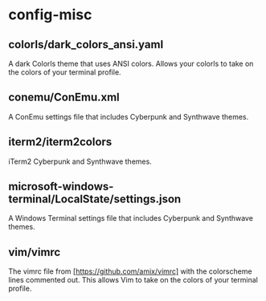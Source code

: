 # config-misc

## colorls/dark_colors_ansi.yaml

A dark Colorls theme that uses ANSI colors. Allows your colorls to take on the colors of your terminal profile.

## conemu/ConEmu.xml

A ConEmu settings file that includes Cyberpunk and Synthwave themes.

## iterm2/iterm2colors

iTerm2 Cyberpunk and Synthwave themes.

## microsoft-windows-terminal/LocalState/settings.json

A Windows Terminal settings file that includes Cyberpunk and Synthwave themes.

## vim/vimrc

The vimrc file from [https://github.com/amix/vimrc] with the colorscheme lines commented out. This allows Vim to take on the colors of your terminal profile.
